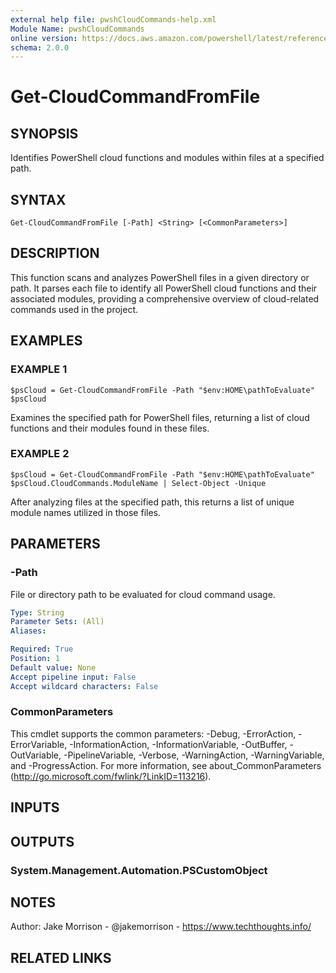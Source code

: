 ```yaml
---
external help file: pwshCloudCommands-help.xml
Module Name: pwshCloudCommands
online version: https://docs.aws.amazon.com/powershell/latest/reference/
schema: 2.0.0
---
```


# Get-CloudCommandFromFile

## SYNOPSIS
Identifies PowerShell cloud functions and modules within files at a specified path.

## SYNTAX

```
Get-CloudCommandFromFile [-Path] <String> [<CommonParameters>]
```

## DESCRIPTION
This function scans and analyzes PowerShell files in a given directory or path.
It parses each file to identify all PowerShell cloud functions and their associated modules,
providing a comprehensive overview of cloud-related commands used in the project.

## EXAMPLES

### EXAMPLE 1
```
$psCloud = Get-CloudCommandFromFile -Path "$env:HOME\pathToEvaluate"
$psCloud
```

Examines the specified path for PowerShell files, returning a list of cloud functions and their modules found in these files.

### EXAMPLE 2
```
$psCloud = Get-CloudCommandFromFile -Path "$env:HOME\pathToEvaluate"
$psCloud.CloudCommands.ModuleName | Select-Object -Unique
```

After analyzing files at the specified path, this returns a list of unique module names utilized in those files.

## PARAMETERS

### -Path
File or directory path to be evaluated for cloud command usage.

```yaml
Type: String
Parameter Sets: (All)
Aliases:

Required: True
Position: 1
Default value: None
Accept pipeline input: False
Accept wildcard characters: False
```

### CommonParameters
This cmdlet supports the common parameters: -Debug, -ErrorAction, -ErrorVariable, -InformationAction, -InformationVariable, -OutBuffer, -OutVariable, -PipelineVariable, -Verbose, -WarningAction, -WarningVariable, and -ProgressAction. 
For more information, see about_CommonParameters (http://go.microsoft.com/fwlink/?LinkID=113216).

## INPUTS

## OUTPUTS

### System.Management.Automation.PSCustomObject
## NOTES
Author: Jake Morrison - @jakemorrison - https://www.techthoughts.info/

## RELATED LINKS
